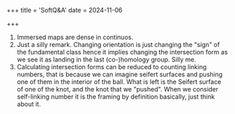 +++
title = 'SoftQ&A'
date = 2024-11-06

+++

1. Immersed maps are dense in continuos.
2. Just a silly remark. Changing orientation is just changing the "sign" of the fundamental class hence it implies changing the intersection form as we see it as landing in the last (co-)homology group. Silly me.
3. Calculating intersection forms can be reduced to counting linking numbers, that is because we can imagine seifert surfaces and pushing one of them in the interior of the ball. What is left is the Seifert surface of one of the knot, and the knot that we "pushed". When we consider self-linking number it is the framing by definition basically, just think about it.
